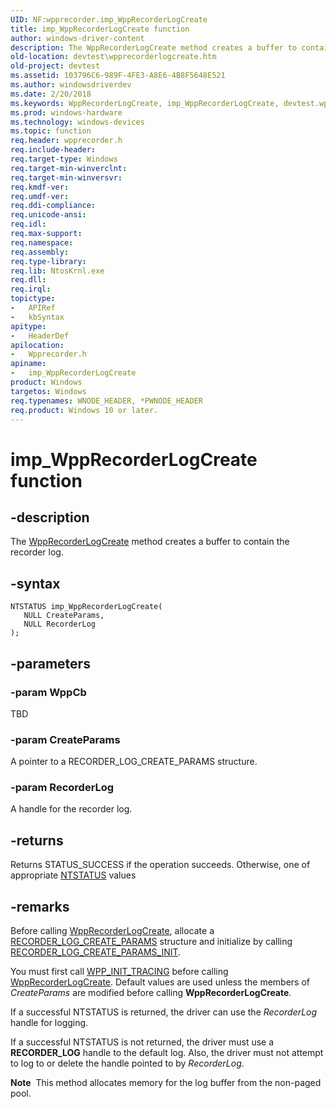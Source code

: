 ```yaml
---
UID: NF:wpprecorder.imp_WppRecorderLogCreate
title: imp_WppRecorderLogCreate function
author: windows-driver-content
description: The WppRecorderLogCreate method creates a buffer to contain the recorder log.
old-location: devtest\wpprecorderlogcreate.htm
old-project: devtest
ms.assetid: 103796C6-989F-4FE3-A8E6-4B8F5648E521
ms.author: windowsdriverdev
ms.date: 2/20/2018
ms.keywords: WppRecorderLogCreate, imp_WppRecorderLogCreate, devtest.wpprecorderlogcreate, imp_WppRecorderLogCreate function [Driver Development Tools], wpprecorder/imp_WppRecorderLogCreate
ms.prod: windows-hardware
ms.technology: windows-devices
ms.topic: function
req.header: wpprecorder.h
req.include-header: 
req.target-type: Windows
req.target-min-winverclnt: 
req.target-min-winversvr: 
req.kmdf-ver: 
req.umdf-ver: 
req.ddi-compliance: 
req.unicode-ansi: 
req.idl: 
req.max-support: 
req.namespace: 
req.assembly: 
req.type-library: 
req.lib: NtosKrnl.exe
req.dll: 
req.irql: 
topictype:
-	APIRef
-	kbSyntax
apitype:
-	HeaderDef
apilocation:
-	Wpprecorder.h
apiname:
-	imp_WppRecorderLogCreate
product: Windows
targetos: Windows
req.typenames: WNODE_HEADER, *PWNODE_HEADER
req.product: Windows 10 or later.
---
```


# imp_WppRecorderLogCreate function


## -description


The <a href="..\wpprecorder\nf-wpprecorder-imp_wpprecorderlogcreate.md">WppRecorderLogCreate</a> method creates a buffer to contain the recorder log.


## -syntax


````
NTSTATUS imp_WppRecorderLogCreate(
   NULL CreateParams,
   NULL RecorderLog
);
````


## -parameters




### -param WppCb

TBD


### -param CreateParams

A pointer to a RECORDER_LOG_CREATE_PARAMS structure.


### -param RecorderLog

A handle for the recorder log.


## -returns



Returns STATUS_SUCCESS if the operation succeeds. Otherwise, one of appropriate <a href="https://msdn.microsoft.com/7792201b-63bb-4db5-803d-2af02893d505">NTSTATUS</a> values




## -remarks



Before calling <a href="..\wpprecorder\nf-wpprecorder-imp_wpprecorderlogcreate.md">WppRecorderLogCreate</a>, allocate a <a href="..\wpprecorder\ns-wpprecorder-_recorder_log_create_params.md">RECORDER_LOG_CREATE_PARAMS</a> structure and initialize by calling <a href="..\wpprecorder\nf-wpprecorder-recorder_log_create_params_init.md">RECORDER_LOG_CREATE_PARAMS_INIT</a>.

You must first call <a href="https://msdn.microsoft.com/library/windows/hardware/ff556191">WPP_INIT_TRACING</a> before calling <a href="..\wpprecorder\nf-wpprecorder-imp_wpprecorderlogcreate.md">WppRecorderLogCreate</a>. Default values are used unless the members of <i>CreateParams</i> are modified before calling <b>WppRecorderLogCreate</b>.

If a successful NTSTATUS is returned, the driver can use the <i>RecorderLog</i> handle for logging. 

If a successful NTSTATUS is not returned, the driver must use a <b>RECORDER_LOG</b> handle to the default log. Also, the driver must not attempt to log to or delete the handle pointed to by <i>RecorderLog</i>.

<div class="alert"><b>Note</b>  This method allocates memory for the log buffer from the non-paged pool.</div>
<div> </div>



